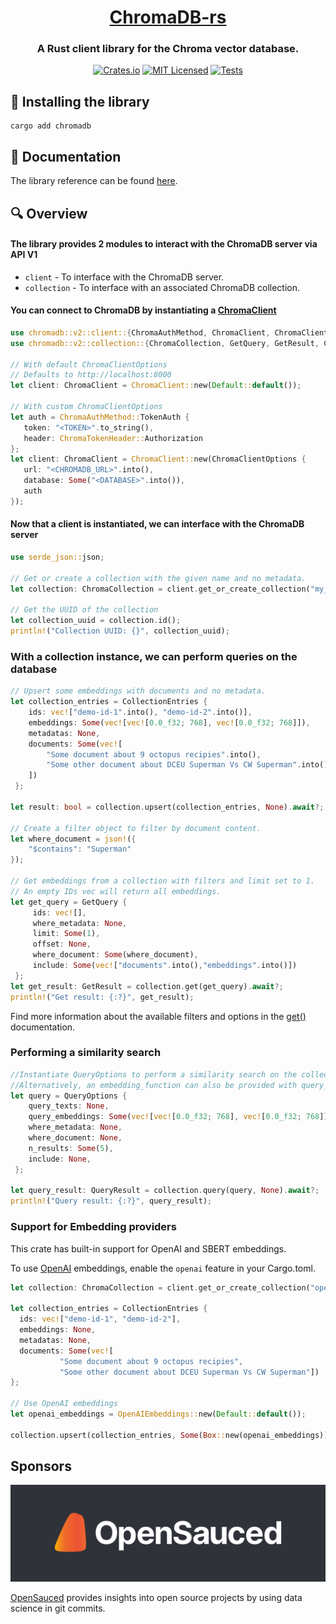 <div align="center">
  <h1><a href="https://crates.io/crates/chromadb">ChromaDB-rs</a></h1>
  <h3>A Rust client library for the Chroma vector database.</h3>
  <a href="https://crates.io/crates/chromadb"><img src="https://img.shields.io/crates/v/chromadb.svg" alt="Crates.io"></a>
  <a href="https://github.com/Anush008/chromadb-rs/blob/master/LICENSE"><img src="https://img.shields.io/badge/license-mit-blue.svg" alt="MIT Licensed"></a>
  <a href="https://github.com/Anush008/chromadb-rs/actions/workflows/cargo-test.yml"><img src="https://github.com/Anush008/chromadb-rs/actions/workflows/release.yml/badge.svg?branch=master" alt="Tests"></a>
</div>

## 💾 Installing the library

```shell
cargo add chromadb
```

## 📖 Documentation

The library reference can be found [here](https://docs.rs/chromadb).

## 🔍 Overview

#### The library provides 2 modules to interact with the ChromaDB server via API V1

* `client` - To interface with the ChromaDB server.
* `collection` - To interface with an associated ChromaDB collection.

#### You can connect to ChromaDB by instantiating a [ChromaClient](https://docs.rs/chromadb/latest/chromadb/v1/client/struct.ChromaClient.html)

 ```rust
use chromadb::v2::client::{ChromaAuthMethod, ChromaClient, ChromaClientOptions, ChromaTokenHeader};
use chromadb::v2::collection::{ChromaCollection, GetQuery, GetResult, CollectionEntries};

// With default ChromaClientOptions
// Defaults to http://localhost:8000
let client: ChromaClient = ChromaClient::new(Default::default());

// With custom ChromaClientOptions
let auth = ChromaAuthMethod::TokenAuth {
    token: "<TOKEN>".to_string(),
    header: ChromaTokenHeader::Authorization
};
let client: ChromaClient = ChromaClient::new(ChromaClientOptions {
    url: "<CHROMADB_URL>".into(),
    database: Some("<DATABASE>".into()),
    auth
});
```

#### Now that a client is instantiated, we can interface with the ChromaDB server

 ```rust
use serde_json::json;

// Get or create a collection with the given name and no metadata.
let collection: ChromaCollection = client.get_or_create_collection("my_collection", None).await?;

// Get the UUID of the collection
let collection_uuid = collection.id();
println!("Collection UUID: {}", collection_uuid);
```

### With a collection instance, we can perform queries on the database

```rust
// Upsert some embeddings with documents and no metadata.
let collection_entries = CollectionEntries {
    ids: vec!["demo-id-1".into(), "demo-id-2".into()],
    embeddings: Some(vec![vec![0.0_f32; 768], vec![0.0_f32; 768]]),
    metadatas: None,
    documents: Some(vec![
        "Some document about 9 octopus recipies".into(),
        "Some other document about DCEU Superman Vs CW Superman".into()
    ])
 };
 
let result: bool = collection.upsert(collection_entries, None).await?;

// Create a filter object to filter by document content.
let where_document = json!({
    "$contains": "Superman"
});
 
// Get embeddings from a collection with filters and limit set to 1. 
// An empty IDs vec will return all embeddings.
let get_query = GetQuery {
     ids: vec![],
     where_metadata: None,
     limit: Some(1),
     offset: None,
     where_document: Some(where_document),
     include: Some(vec!["documents".into(),"embeddings".into()])
 };
let get_result: GetResult = collection.get(get_query).await?;
println!("Get result: {:?}", get_result);

```

Find more information about the available filters and options in the [get()](https://docs.rs/chromadb/latest/chromadb/v1/collection/struct.ChromaCollection.html#method.get) documentation.

### Performing a similarity search

```rust
//Instantiate QueryOptions to perform a similarity search on the collection
//Alternatively, an embedding_function can also be provided with query_texts to perform the search
let query = QueryOptions {
    query_texts: None,
    query_embeddings: Some(vec![vec![0.0_f32; 768], vec![0.0_f32; 768]]),
    where_metadata: None,
    where_document: None,
    n_results: Some(5),
    include: None,
 };
 
let query_result: QueryResult = collection.query(query, None).await?;
println!("Query result: {:?}", query_result);
```

### Support for Embedding providers

This crate has built-in support for OpenAI and SBERT embeddings.

To use [OpenAI](https://platform.openai.com/docs/guides/embeddings) embeddings, enable the `openai` feature in your Cargo.toml.

 ```rust
let collection: ChromaCollection = client.get_or_create_collection("openai_collection", None).await?;

let collection_entries = CollectionEntries {
   ids: vec!["demo-id-1", "demo-id-2"],
   embeddings: None,
   metadatas: None,
   documents: Some(vec![
            "Some document about 9 octopus recipies",
            "Some other document about DCEU Superman Vs CW Superman"])
 };

// Use OpenAI embeddings
let openai_embeddings = OpenAIEmbeddings::new(Default::default());

collection.upsert(collection_entries, Some(Box::new(openai_embeddings))).await?;
 ```

## Sponsors

[![OpenSauced logo](https://raw.githubusercontent.com/open-sauced/assets/main/logos/logo-on-dark.png)](https://opensauced.pizza?utm_source=chromadbrs&utm_medium=github&utm_campaign=sponsorship)

[OpenSauced](https://opensauced.pizza?utm_source=chromadbrs&utm_medium=github&utm_campaign=sponsorship) provides insights into open source projects by using data science in git commits.
